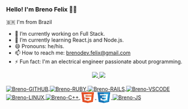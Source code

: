 ### Hello! I'm Breno Felix 🤝🏻 
🇧🇷 I'm from Brazil

- 🔭 I’m currently working on Full Stack.
- 🌱 I’m currently learning React.js and Node.js.
- 😄 Pronouns: he/his.
- 📫 How to reach me: brenodev.felix@gmail.com
- ⚡ Fun fact: I'm an electrical engineer passionate about programming.

<div align="center">
  <a href="https://github.com/breno-felix">
  <img height="180em" src="https://github-readme-stats.vercel.app/api?username=breno-felix&show_icons=true&theme=dark&include_all_commits=true&count_private=true"/>
  <img height="180em" src="https://github-readme-stats.vercel.app/api/top-langs/?username=breno-felix&layout=compact&langs_count=7&theme=dracula"/>         
</div>
  
<div style="display: inline_block"><br>
    
  <img align="center" alt="Breno-GITHUB" height="30" width="40" src="https://cdn.jsdelivr.net/gh/devicons/devicon/icons/github/github-original.svg" />
  <img align="center" alt="Breno-RUBY" height="30" width="40" src="https://cdn.jsdelivr.net/gh/devicons/devicon/icons/ruby/ruby-original-wordmark.svg" />
  <img align="center" alt="Breno-RAILS" height="30" width="40" src="https://cdn.jsdelivr.net/gh/devicons/devicon/icons/rails/rails-plain-wordmark.svg" />
  <img align="center" alt="Breno-VSCODE" height="30" width="40" src="https://cdn.jsdelivr.net/gh/devicons/devicon/icons/vscode/vscode-original-wordmark.svg" />        
  <img align="center" alt="Breno-LINUX" height="30" width="40" src="https://cdn.jsdelivr.net/gh/devicons/devicon/icons/linux/linux-original.svg" />
  <img align="center" alt="Breno-C++" height="30" width="40" src="https://cdn.jsdelivr.net/gh/devicons/devicon/icons/cplusplus/cplusplus-original.svg" />   
  <img align="center" alt="Breno-HTML" height="30" width="40" src="https://raw.githubusercontent.com/devicons/devicon/master/icons/html5/html5-original.svg">
  <img align="center" alt="Breno-CSS" height="30" width="40" src="https://raw.githubusercontent.com/devicons/devicon/master/icons/css3/css3-original.svg">
  <img align="center" alt="Breno-JS" height="30" width="40" src="https://cdn.jsdelivr.net/gh/devicons/devicon/icons/javascript/javascript-original.svg" /> 
          
</div>

##
        
